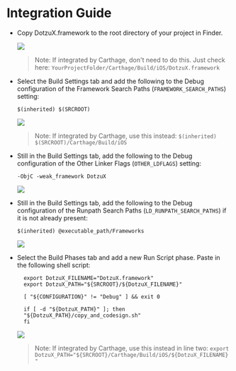 # Integration Guide

- Copy DotzuX.framework to the root directory of your project in Finder.

	![](https://raw.githubusercontent.com/DotzuX/DotzuX/master/Integration%20Guide/1.png)

	> Note: If integrated by Carthage, don't need to do this. Just check here:
	> `YourProjectFolder/Carthage/Build/iOS/DotzuX.framework`
	
- Select the Build Settings tab and add the following to the Debug configuration of the Framework Search Paths (`FRAMEWORK_SEARCH_PATHS`) setting:

	`$(inherited) $(SRCROOT)`
	
	![](https://raw.githubusercontent.com/DotzuX/DotzuX/master/Integration%20Guide/2.png)

	> Note: If integrated by Carthage, use this instead:
	> `$(inherited) $(SRCROOT)/Carthage/Build/iOS`
	
- Still in the Build Settings tab, add the following to the Debug configuration of the Other Linker Flags (`OTHER_LDFLAGS`) setting:

	`-ObjC -weak_framework DotzuX`
	
	![](https://raw.githubusercontent.com/DotzuX/DotzuX/master/Integration%20Guide/3.png)

- Still in the Build Settings tab, add the following to the Debug configuration of the Runpath Search Paths (`LD_RUNPATH_SEARCH_PATHS`) if it is not already present:

	`$(inherited) @executable_path/Frameworks`
	
	![](https://raw.githubusercontent.com/DotzuX/DotzuX/master/Integration%20Guide/4.png)

- Select the Build Phases tab and add a new Run Script phase. Paste in the following shell script:

	    export DotzuX_FILENAME="DotzuX.framework"
	    export DotzuX_PATH="${SRCROOT}/${DotzuX_FILENAME}"
	
	    [ "${CONFIGURATION}" != "Debug" ] && exit 0
	
	    if [ -d "${DotzuX_PATH}" ]; then
	    "${DotzuX_PATH}/copy_and_codesign.sh"
	    fi
	
	![](https://raw.githubusercontent.com/DotzuX/DotzuX/master/Integration%20Guide/5.png)
	
	> Note: If integrated by Carthage, use this instead in line two:
	> `export DotzuX_PATH="${SRCROOT}/Carthage/Build/iOS/${DotzuX_FILENAME}"`